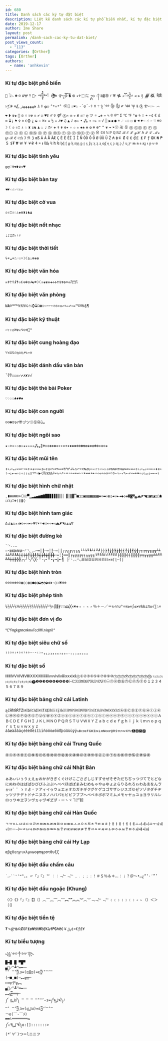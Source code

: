 ```yaml
---
id: 680
title: Danh sách các ký tự đặt biệt
description: Liệt kê danh sách các kí tự phổ biến nhất, kí tự đặc biệt theo các chủ đề
date: 2019-12-17
author: Ime Share
layout: post
permalink: /danh-sach-cac-ky-tu-dat-biet/
post_views_count:
  - "113"
categories: [Orther]
tags: [Orther]
authors:
  - name: 'anhkevin'
---
```

<div id="box-special-char">
  <h3>
    Kí tự đặc biệt phổ biến
  </h3>
  
  <div>
    <code></code> <code>𓅂</code> <code>☻</code> <code>☹</code> <code>۵</code><code>𖤍</code> <code>߹߬</code> <code>⋆͙̈</code> <code>𒀱ꪳ</code> <code>𒋨</code> <code>࿐ཽ༵</code><code>࿋ོ༙</code> <code>�</code> <code>࿌</code> <code>۝</code> <code>♆</code><code>٭</code> <code>㍍</code> <code>ᬊ</code> <code>᭄</code> <code>Ƀ͢Ƀ</code><code>㉺</code> <code>҂</code> <code>𐂡</code> <code>𖣘</code> <code>✰ཽ</code><code>𒅒</code> <code>⫷</code> <code>⫸</code> <code>ཉ</code> <code>𒁂</code><code>𒈒</code> <code>𒈞</code> <code>๖ۣ•҉</code> <code>☬</code> <code>☫</code><code>⎳</code> <code>ههههههز</code> <code>࿄</code> <code>࿈</code> <code>ஓ</code><code>ث</code> <code>°•✮•°</code> <code>ଐ</code> <code></code> <code>♨❤♨</code> <code>-`ღ´-</code><code>⚕</code> <code>☤</code> <code>⚚</code> <code>྅</code> <code>࿓</code><code>࿔</code> <code>༂</code> <code>༃</code> <code>༗</code> <code>༄</code><code>༅</code> <code>༆</code> <code>༉</code> <code>༊</code> <code>࿐</code><code>๛</code> <code>෴</code> <code>❤</code> <code>❥</code> <code>♛</code><code>♚</code> <code>🍾</code> <code>☮</code> <code>✌</code> <code>☏</code><code>☢</code> <code>☠</code> <code>✔</code> <code>☑</code> <code>♥</code><code>❣</code> <code>♂</code> <code>♀</code> <code>⚤</code> <code>Ⓐ</code><code>✍</code> <code>✉</code> <code>☣</code> <code>✘</code> <code>☒</code><code>♡</code> <code>ღ</code> <code>ツ</code> <code>☼</code> <code>☁</code><code>❅</code> <code>♒</code> <code>✎</code> <code>©</code> <code>®</code><code>™</code> <code>Σ</code> <code>℃</code> <code>℉</code> <code>°</code><code>✿</code> <code>ϟ</code> <code>☃</code> <code>☂</code> <code>✄</code><code>¢</code> <code>€</code> <code>£</code> <code>∞</code> <code>⌛</code><code>¡</code> <code>⚑</code> <code>✞</code> <code>✡</code> <code>☪</code><code>⌚</code> <code>¿</code> <code>☯</code> <code>➳</code> <code>⌘</code><code>✈</code> <code>★</code> <code>½</code> <code>✯</code> <code>☭</code><code>▼</code> <code>♫</code> <code>▲</code> <code>♪</code> <code>✪</code><code>✫</code> <code>•</code> <code>⁂</code> <code>↑</code> <code>→</code><code>↓</code> <code>⇝</code> <code>√</code> <code>░</code> <code>▶</code><code>◀</code> <code>●</code> <code>☀</code> <code>☄</code> <code>☆</code><code>☉</code> <code>☐</code> <code>☎</code> <code>☚</code> <code>☛</code><code>☜</code> <code>☝</code> <code>☞</code> <code>☟</code> <code>☸</code><code>☺</code> <code>☽</code> <code>☾</code> <code>♔</code> <code>♕</code><code>♖</code> <code>♗</code> <code>♘</code> <code>♜</code> <code>♝</code><code>♞</code> <code>♟</code> <code>♨</code> <code>♩</code> <code>♬</code><code>✓</code> <code>✚</code> <code>✝</code> <code>✟</code> <code>✠</code><code>✦</code> <code>✧</code> <code>✩</code> <code>✮</code> <code>✹</code><code>❀</code> <code>❁</code> <code>❂</code> <code>❄</code> <code>❆</code><code>❝</code> <code>❞</code> <code>❦</code> <code>❧</code> <code>➤</code><code>㋡</code> <code>卍</code> <code>웃</code> <code>Ⓑ</code> <code>Ⓒ</code><code>Ⓓ</code> <code>Ⓔ</code> <code>Ⓕ</code> <code>Ⓖ</code> <code>Ⓗ</code><code>Ⓘ</code> <code>Ⓙ</code> <code>Ⓚ</code> <code>Ⓛ</code> <code>Ⓜ</code><code>Ⓝ</code> <code>Ⓞ</code> <code>Ⓟ</code> <code>Ⓠ</code> <code>Ⓡ</code><code>Ⓢ</code> <code>Ⓣ</code> <code>Ⓤ</code> <code>Ⓥ</code> <code>Ⓦ</code><code>Ⓧ</code> <code>Ⓨ</code> <code>Ⓩ</code> <code>유</code> <code>ℂ</code><code>ℍ</code> <code>ℕ</code> <code>ℙ</code> <code>ℚ</code> <code>ℝ</code><code>ℤ</code> <code>ℬ</code> <code>ℰ</code> <code>ℱ</code> <code>ℊ</code><code>ℋ</code> <code>ℎ</code> <code>ℐ</code> <code>ℒ</code> <code>ℳ</code><code>ℴ</code> <code>℘</code> <code>ℛ</code> <code>ℭ</code> <code>℮</code><code>ℌ</code> <code>ℑ</code> <code>ℜ</code> <code>ℨ</code> <code>α</code><code>ß</code> <code>Á</code> <code>À</code> <code>Å</code> <code>Ä</code><code>Æ</code> <code>Ç</code> <code>É</code> <code>È</code> <code>Ê</code><code>Í</code> <code>Ì</code> <code>Î</code> <code>Ñ</code> <code>Ó</code><code>Ò</code> <code>Ô</code> <code>Ö</code> <code>Ø</code> <code>Ú</code><code>Ù</code> <code>Ü</code> <code>Ž</code> <code>₳</code> <code>฿</code><code>￠</code> <code>₡</code> <code>₢</code> <code>₵</code> <code>₫</code><code>￡</code> <code>₤</code> <code>₣</code> <code>ƒ</code> <code>₲</code><code>₭</code> <code>₦</code> <code>₱</code> <code>＄</code> <code>$</code><code>₮</code> <code>₩</code> <code>￦</code> <code>¥</code> <code>￥</code><code>₴</code> <code>₰</code> <code>¤</code> <code>៛</code> <code>₪</code><code>₯</code> <code>₠</code> <code>₧</code> <code>₨</code> <code>ᶀ</code><code>ᶁ</code> <code>ᶂ</code> <code>ᶃ</code> <code>ᶄ</code> <code>ᶆ</code><code>ᶇ</code> <code>ᶈ</code> <code>ᶉ</code> <code>ᶊ</code> <code>ᶋ</code><code>ᶌ</code> <code>ᶍ</code> <code>ᶎ</code> <code>ᶏ</code> <code>ᶐ</code><code>ᶑ</code> <code>ᶒ</code> <code>ᶓ</code> <code>ᶔ</code> <code>ᶕ</code><code>ᶖ</code> <code>ᶗ</code> <code>ᶘ</code> <code>ᶙ</code> <code>ᶚ</code><code>ᶸ</code> <code>ᵯ</code> <code>ᵰ</code> <code>ᵴ</code> <code>ᵶ</code><code>ᵹ</code> <code>ᵼ</code> <code>ᵽ</code> <code>ᵾ</code> <code>ᵿ</code>
  </div>
  
  <h3>
    Kí tự đặc biệt tình yêu
  </h3>
  
  <div>
    <code>დ</code><code>ღ</code><code>♡</code><code>❣</code><code>❤</code><code>❥</code><code>❦</code><code>❧</code><code>♥</code>
  </div>
  
  <h3>
    Kí tự đặc biệt bàn tay
  </h3>
  
  <div>
    <code>☚</code><code>☛</code><code>☜</code><code>☝</code><code>☞</code><code>☟</code><code>✌</code><code>✍</code>
  </div>
  
  <h3>
    Kí tự đặc biệt cờ vua
  </h3>
  
  <div>
    <code>♔</code><code>♕</code><code>♖</code><code>♗</code><code>♘</code><code>♙</code><code>♚</code><code>♛</code><code>♜</code><code>♝</code><code>♞</code><code>♟</code>
  </div>
  
  <h3>
    Kí tự đặc biệt nốt nhạc
  </h3>
  
  <div>
    <code>♩</code><code>♪</code><code>♫</code><code>♬</code><code>♭</code><code>♮</code><code>♯</code>
  </div>
  
  <h3>
    Kí tự đặc biệt thời tiết
  </h3>
  
  <div>
    <code>ϟ</code><code>☀</code><code>☁</code><code>☂</code><code>☃</code><code>☄</code><code>☉</code><code>☼</code><code>☽</code><code>☾</code><code>♁</code><code>♨</code><code>❄</code><code>❅</code><code>❆</code>
  </div>
  
  <h3>
    Kí tự đặc biệt văn hóa
  </h3>
  
  <div>
    <code>☠</code><code>☤</code><code>☥</code><code>☦</code><code>☧</code><code>☨</code><code>☩</code><code>☪</code><code>☫</code><code>☬</code><code>☮</code><code>☭</code><code>☯</code><code>☸</code><code>☽</code><code>☾</code><code>♕</code><code>♚</code><code>♛</code><code>✙</code><code>✚</code><code>✛</code><code>✜</code><code>✝</code><code>✞</code><code>✟</code><code>✠</code><code>✡</code><code>✢</code><code>卍</code><code>卐</code>
  </div>
  
  <h3>
    Kí tự đặc biệt văn phòng
  </h3>
  
  <div>
    <code>‱</code><code>№</code><code>℗</code><code>℠</code><code>℡</code><code>℀</code><code>℁</code><code>℅</code><code>℆</code><code>⅍</code><code>⌚</code><code>⌛</code><code>☊</code><code>☎</code><code>☏</code><code>✁</code><code>✂</code><code>✃</code><code>✄</code><code>✆</code><code>✇</code><code>✈</code><code>✉</code><code>✍</code><code>✎</code><code>✏</code><code>✐</code><code>✑</code><code>✒</code><code>™</code><code>©</code><code>®</code><code>‰</code><code>§</code><code>¶</code>
  </div>
  
  <h3>
    Kí tự đặc biệt kỹ thuật
  </h3>
  
  <div>
    <code>⏎</code><code>⇧</code><code>⇪</code><code>⌂</code><code>⌘</code><code>☢</code><code>☣</code><code>⌥</code><code>⎋</code><code>⌫</code><code></code><code>ᴴ</code>
  </div>
  
  <h3>
    Kí tự đặc biệt cung hoàng đạo
  </h3>
  
  <div>
    <code>♈</code><code>♉</code><code>♊</code><code>♋</code><code>♌</code><code>♍</code><code>♎</code><code>♏</code><code>♐</code><code>♑</code><code>♒</code><code>♓</code>
  </div>
  
  <h3>
    Kí tự đặc biệt dánh dấu văn bản
  </h3>
  
  <div>
    <code>ˇ</code><code>∛</code><code>∜</code><code>☐</code><code>☑</code><code>☒</code><code>✓</code><code>✔</code><code>✗</code><code>✘</code><code>∨</code><code>√</code>
  </div>
  
  <h3>
    Kí tự đặc biệt thẻ bài Poker
  </h3>
  
  <div>
    <code>♡</code><code>♢</code><code>♤</code><code>♧</code><code>♣</code><code>♦</code><code>♥</code><code>♠</code>
  </div>
  
  <h3>
    Kí tự đặc biệt con người
  </h3>
  
  <div>
    <code>☹</code><code>☺</code><code>☻</code><code>☿</code><code>♀</code><code>♂</code><code>〠</code><code>ヅ</code><code>ツ</code><code>㋡</code><code>웃</code><code>유</code><code>ü</code><code>ت</code>
  </div>
  
  <h3>
    Kí tự đặc biệt ngôi sao
  </h3>
  
  <div>
    <code>★</code><code>☆</code><code>✡</code><code>✦</code><code>✧</code><code>✩</code><code>✪</code><code>✫</code><code>✬</code><code>✭</code><code>✮</code><code>✯</code><code>✰</code><code>⁂</code><code>⁎</code><code>⁑</code><code>☸</code><code>✢</code><code>✣</code><code>✤</code><code>✥</code><code>✱</code><code>✲</code><code>✳</code><code>✴</code><code>✵</code><code>✶</code><code>✷</code><code>✸</code><code>✹</code><code>✺</code><code>✻</code><code>✼</code><code>✽</code><code>✾</code><code>✿</code><code>❀</code><code>❁</code><code>❂</code><code>❃</code><code>❇</code><code>❈</code><code>❉</code><code>❊</code><code>❋</code>
  </div>
  
  <h3>
    Kí tự đặc biệt mũi tên
  </h3>
  
  <div>
    <code>↕</code><code>↖</code><code>↗</code><code>↘</code><code>↙</code><code>↚</code><code>↛</code><code>↜</code><code>↝</code><code>↞</code><code>↟</code><code>↠</code><code>↡</code><code>↢</code><code>↣</code><code>↤</code><code>↥</code><code>↦</code><code>↧</code><code>↨</code><code>↩</code><code>↪</code><code>↫</code><code>↬</code><code>↭</code><code>↮</code><code>↯</code><code>↰</code><code>↱</code><code>↲</code><code>↳</code><code>↴</code><code>↶</code><code>↷</code><code>↸</code><code>↹</code><code>↺</code><code>↻</code><code>↼</code><code>↽</code><code>↾</code><code>↿</code><code>⇀</code><code>⇁</code><code>⇂</code><code>⇃</code><code>⇄</code><code>⇅</code><code>⇆</code><code>⇇</code><code>⇈</code><code>⇉</code><code>⇊</code><code>⇋</code><code>⇌</code><code>⇍</code><code>⇎</code><code>⇏</code><code>⇕</code><code>⇖</code><code>⇗</code><code>⇘</code><code>⇙</code><code>⇚</code><code>⇛</code><code>⇜</code><code>⇝</code><code>⇞</code><code>⇟</code><code>⇠</code><code>⇡</code><code>⇢</code><code>⇣</code><code>⇤</code><code>⇥</code><code>⇦</code><code>⇧</code><code>⇨</code><code>⇩</code><code>⇪</code><code>⌅</code><code>⌆</code><code>⌤</code><code>⏎</code><code>▶</code><code>☇</code><code>☈</code><code>☊</code><code>☋</code><code>☌</code><code>☍</code><code>➔</code><code>➘</code><code>➙</code><code>➚</code><code>➛</code><code>➜</code><code>➝</code><code>➞</code><code>➟</code><code>➠</code><code>➡</code><code>➢</code><code>➣</code><code>➤</code><code>➥</code><code>➦</code><code>➧</code><code>➨</code><code>➩</code><code>➪</code><code>➫</code><code>➬</code><code>➭</code><code>➮</code><code>➯</code><code>➱</code><code>➲</code><code>➳</code><code>➴</code><code>➵</code><code>➶</code><code>➷</code><code>➸</code><code>➹</code><code>➺</code><code>➻</code><code>➼</code><code>➽</code><code>➾</code><code>⤴</code><code>⤵</code><code>↵</code><code>↓</code><code>↔</code><code>←</code><code>→</code><code>↑</code>
  </div>
  
  <h3>
    Kí tự đặc biệt hình chữ nhật
  </h3>
  
  <div>
    <code>ˍ</code><code>∎</code><code>⊞</code><code>⊟</code><code>⊠</code><code>⊡</code><code>⋄</code><code>⎔</code><code>⎚</code><code>▀</code><code>▁</code><code>▂</code><code>▃</code><code>▄</code><code>▅</code><code>▆</code><code>▇</code><code>█</code><code>▉</code><code>▊</code><code>▋</code><code>▋</code><code>▌</code><code>▍</code><code>▎</code><code>▏</code><code>▐</code><code>░</code><code>▒</code><code>▓</code><code>▔</code><code>■</code><code>□</code><code>▢</code><code>▣</code><code>▤</code><code>▥</code><code>▦</code><code>▧</code><code>▨</code><code>▩</code><code>▪</code><code>▫</code><code>▬</code><code>▭</code><code>▮</code><code>▯</code><code>▰</code><code>▱</code><code>►</code><code>◄</code><code>◆</code><code>◇</code><code>◈</code><code>◘</code><code>◙</code><code>◚</code><code>◛</code><code>◢</code><code>◣</code><code>◤</code><code>◥</code><code>◧</code><code>◨</code><code>◩</code><code>◪</code><code>◫</code><code>☖</code><code>☗</code><code>❏</code><code>❐</code><code>❑</code><code>❒</code><code>❖</code><code>❘</code><code>❙</code><code>❚</code><code>◊</code>
  </div>
  
  <h3>
    Kí tự đặc biệt hình tam giác
  </h3>
  
  <div>
    <code>∆</code><code>⊿</code><code>▲</code><code>△</code><code>▴</code><code>▵</code><code>▶</code><code>▷</code><code>▸</code><code>▹</code><code>►</code><code>▻</code><code>▼</code><code>▽</code><code>▾</code><code>▿</code><code>◀</code><code>◁</code><code>◂</code><code>◃</code><code>◄</code><code>◅</code><code>◢</code><code>◣</code><code>◤</code><code>◥</code><code>◬</code><code>◭</code><code>◮</code><code>∇</code>
  </div>
  
  <h3>
    Kí tự đặc biệt đường kẻ
  </h3>
  
  <div>
    <code>`</code><code>ˊ</code><code>ᐟ</code><code>‐</code><code>‑</code><code>‒</code><code>―</code><code>⁃</code><code>≣</code><code>⋐</code><code>⋑</code><code>⋒</code><code>⋓</code><code>⌒</code><code>⌜</code><code>⌝</code><code>⌞</code><code>⌟</code><code>⎯</code><code>─</code><code>━</code><code>│</code><code>┃</code><code>┄</code><code>┅</code><code>┆</code><code>┇</code><code>┈</code><code>┉</code><code>┊</code><code>┋</code><code>┌</code><code>┍</code><code>┎</code><code>┏</code><code>┐</code><code>┑</code><code>┒</code><code>┓</code><code>└</code><code>└</code><code>┕</code><code>┖</code><code>┗</code><code>┘</code><code>┙</code><code>┚</code><code>┛</code><code>├</code><code>├</code><code>┝</code><code>┞</code><code>┟</code><code>┠</code><code>┡</code><code>┢</code><code>┣</code><code>┤</code><code>┥</code><code>┦</code><code>┧</code><code>┨</code><code>┩</code><code>┪</code><code>┫</code><code>┬</code><code>┭</code><code>┮</code><code>┯</code><code>┰</code><code>┱</code><code>┲</code><code>┳</code><code>┴</code><code>┵</code><code>┶</code><code>┷</code><code>┸</code><code>┹</code><code>┺</code><code>┻</code><code>┼</code><code>┽</code><code>┾</code><code>┿</code><code>╀</code><code>╁</code><code>╂</code><code>╃</code><code>╄</code><code>╅</code><code>╆</code><code>╇</code><code>╈</code><code>╉</code><code>╊</code><code>╋</code><code>╌</code><code>╍</code><code>╎</code><code>╏</code><code>═</code><code>═</code><code>║</code><code>╒</code><code>╓</code><code>╔</code><code>╔</code><code>╔</code><code>╕</code><code>╕</code><code>╖</code><code>╖</code><code>╗</code><code>╗</code><code>╘</code><code>╙</code><code>╚</code><code>╚</code><code>╛</code><code>╛</code><code>╜</code><code>╜</code><code>╝</code><code>╝</code><code>╞</code><code>╟</code><code>╟</code><code>╠</code><code>╡</code><code>╡</code><code>╢</code><code>╢</code><code>╣</code><code>╣</code><code>╤</code><code>╤</code><code>╥</code><code>╥</code><code>╦</code><code>╦</code><code>╧</code><code>╧</code><code>╨</code><code>╨</code><code>╩</code><code>╩</code><code>╪</code><code>╪</code><code>╫</code><code>╬</code><code>╬</code><code>╭</code><code>╮</code><code>╯</code><code>╰</code><code>╱</code><code>╲</code><code>╳</code><code>╴</code><code>╵</code><code>╶</code><code>╷</code><code>╸</code><code>╹</code><code>╺</code><code>╻</code><code>╼</code><code>╽</code><code>╾</code><code>╿</code><code>▏</code><code>▕</code><code>◜</code><code>◝</code><code>◞</code><code>◟</code><code>◠</code><code>◡</code><code>☰</code><code>☱</code><code>☲</code><code>☳</code><code>☴</code><code>☵</code><code>☶</code><code>☷</code><code>✕</code><code>≡</code><code>⌈</code><code>⌊</code><code>—</code><code>⌉</code><code>⌋</code>
  </div>
  
  <h3>
    Kí tự đặc biệt hình tròn
  </h3>
  
  <div>
    <code>⊖</code><code>⊘</code><code>⊙</code><code>⊚</code><code>⊛</code><code>⊜</code><code>⊝</code><code>◉</code><code>○</code><code>◌</code><code>◍</code><code>◎</code><code>●</code><code>◐</code><code>◑</code><code>◒</code><code>◓</code><code>◔</code><code>◕</code><code>◖</code><code>◗</code><code>◦</code><code>◯</code><code>❍</code><code>⦿</code><code>⊕</code><code>⊗</code>
  </div>
  
  <h3>
    Kí tự đặc biệt phép tính
  </h3>
  
  <div>
    <code>¼</code><code>½</code><code>¾</code><code>⅐</code><code>⅑</code><code>⅒</code><code>⅓</code><code>⅔</code><code>⅕</code><code>⅖</code><code>⅗</code><code>⅘</code><code>⅙</code><code>⅚</code><code>⅛</code><code>⅜</code><code>⅝</code><code>⅞</code><code>⅟</code><code>↉</code><code>∟</code><code>∬</code><code>∭</code><code>∮</code><code>∵</code><code>∷</code><code>≦</code><code>≧</code><code>╳</code><code>✕</code><code>✖</code><code>✚</code><code>﹢</code><code>﹣</code><code>﹤</code><code>﹥</code><code>％</code><code>＋</code><code>－</code><code>／</code><code>＝</code><code>∧</code><code>∠</code><code>∩</code><code>∪</code><code>°</code><code>÷</code><code>≡</code><code>≥</code><code>∞</code><code>∫</code><code>≤</code><code>≠</code><code>∨</code><code>‰</code><code>‱</code><code>⊥</code><code>π</code><code>±</code><code>√</code><code>∑</code><code>∴</code><code>×</code>
  </div>
  
  <h3>
    Kí tự đặc biệt đơn vị đo
  </h3>
  
  <div>
    <code>℃</code><code>℉</code><code>㎎</code><code>㎏</code><code>㎜</code><code>㎝</code><code>㎞</code><code>㎡</code><code>㏄</code><code>㏎</code><code>㏑</code><code>㏒</code><code>㏕</code><code>°</code>
  </div>
  
  <h3>
    Kí tự đặc biệt siêu chữ số
  </h3>
  
  <div>
    <code>¹</code><code>²</code><code>³</code><code>⁰</code><code>ⁱ</code><code>⁴</code><code>⁵</code><code>⁶</code><code>⁷</code><code>⁸</code><code>⁹</code><code>⁺</code><code>⁻</code><code>⁼</code><code>⁽</code><code>⁾</code><code>ⁿ</code><code>₀</code><code>₁</code><code>₂</code><code>₃</code><code>₄</code><code>₅</code><code>₆</code><code>₇</code><code>₈</code><code>₉</code><code>₊</code><code>₋</code><code>₌</code><code>₍</code><code>₎</code><code>ₐ</code><code>ₑ</code><code>ₒ</code><code>ₓ</code><code>ₔ</code>
  </div>
  
  <h3>
    Kí tự đặc biệt số
  </h3>
  
  <div>
    <code>Ⅰ</code><code>Ⅱ</code><code>Ⅲ</code><code>Ⅳ</code><code>Ⅴ</code><code>Ⅵ</code><code>Ⅶ</code><code>Ⅷ</code><code>Ⅸ</code><code>Ⅹ</code><code>Ⅺ</code><code>Ⅻ</code><code>ⅰ</code><code>ⅱ</code><code>ⅲ</code><code>ⅳ</code><code>ⅴ</code><code>ⅵ</code><code>ⅶ</code><code>ⅷ</code><code>ⅸ</code><code>ⅹ</code><code>ⅺ</code><code>ⅻ</code><code>⓪</code><code>①</code><code>②</code><code>③</code><code>④</code><code>⑤</code><code>⑥</code><code>⑦</code><code>⑧</code><code>⑨</code><code>⑩</code><code>⓵</code><code>⓶</code><code>⓷</code><code>⓸</code><code>⓹</code><code>⓺</code><code>⓻</code><code>⓼</code><code>⓽</code><code>⓾</code><code>⑴</code><code>⑵</code><code>⑶</code><code>⑷</code><code>⑸</code><code>⑹</code><code>⑺</code><code>⑻</code><code>⑼</code><code>⑽</code><code>⓿</code><code>❶</code><code>❷</code><code>❸</code><code>❹</code><code>❺</code><code>❻</code><code>❼</code><code>❽</code><code>❾</code><code>❿</code><code>㈠</code><code>㈡</code><code>㈢</code><code>㈣</code><code>㈤</code><code>㈥</code><code>㈦</code><code>㈧</code><code>㈨</code><code>㈩</code><code>㊀</code><code>㊁</code><code>㊂</code><code>㊃</code><code>㊄</code><code>㊅</code><code>㊆</code><code>㊇</code><code>㊈</code><code>㊉</code><code>０</code><code>１</code><code>２</code><code>３</code><code>４</code><code>５</code><code>６</code><code>７</code><code>８</code><code>９</code>
  </div>
  
  <h3>
    Kí tự đặc biệt bảng chữ cái Latinh
  </h3>
  
  <div>
    <code>ą</code><code>č</code><code>Ĥ</code><code>ħ</code><code>Ň</code><code>Ř</code><code>Ť</code><code>Ž</code><code>⒜</code><code>⒝</code><code>⒞</code><code>⒟</code><code>⒠</code><code>⒡</code><code>⒢</code><code>⒣</code><code>⒤</code><code>⒥</code><code>⒦</code><code>⒧</code><code>⒨</code><code>⒩</code><code>⒪</code><code>⒫</code><code>⒬</code><code>⒭</code><code>⒮</code><code>⒯</code><code>⒰</code><code>⒱</code><code>⒲</code><code>⒳</code><code>⒴</code><code>⒵</code><code>Ⓐ</code><code>Ⓑ</code><code>Ⓒ</code><code>Ⓓ</code><code>Ⓔ</code><code>Ⓕ</code><code>Ⓖ</code><code>Ⓗ</code><code>Ⓘ</code><code>Ⓙ</code><code>Ⓚ</code><code>Ⓛ</code><code>Ⓜ</code><code>Ⓝ</code><code>Ⓞ</code><code>Ⓟ</code><code>Ⓠ</code><code>Ⓡ</code><code>Ⓢ</code><code>Ⓣ</code><code>Ⓤ</code><code>Ⓥ</code><code>Ⓦ</code><code>Ⓧ</code><code>Ⓨ</code><code>Ⓩ</code><code>ⓐ</code><code>ⓑ</code><code>ⓒ</code><code>ⓓ</code><code>ⓔ</code><code>ⓕ</code><code>ⓖ</code><code>ⓗ</code><code>ⓘ</code><code>ⓙ</code><code>ⓚ</code><code>ⓛ</code><code>ⓜ</code><code>ⓝ</code><code>ⓞ</code><code>ⓟ</code><code>ⓠ</code><code>ⓡ</code><code>ⓢ</code><code>ⓣ</code><code>ⓤ</code><code>ⓥ</code><code>ⓦ</code><code>ⓧ</code><code>ⓨ</code><code>ⓩ</code><code>Ａ</code><code>Ｂ</code><code>Ｃ</code><code>Ｄ</code><code>Ｅ</code><code>Ｆ</code><code>Ｇ</code><code>Ｈ</code><code>Ｉ</code><code>Ｊ</code><code>Ｋ</code><code>Ｌ</code><code>Ｍ</code><code>Ｎ</code><code>Ｏ</code><code>Ｐ</code><code>Ｑ</code><code>Ｒ</code><code>Ｓ</code><code>Ｔ</code><code>Ｕ</code><code>Ｖ</code><code>Ｗ</code><code>Ｘ</code><code>Ｙ</code><code>Ｚ</code><code>ａ</code><code>ｂ</code><code>ｃ</code><code>ｄ</code><code>ｅ</code><code>ｆ</code><code>ｇ</code><code>ｈ</code><code>ｉ</code><code>ｊ</code><code>ｋ</code><code>ｌ</code><code>ｍ</code><code>ｎ</code><code>ｏ</code><code>ｐ</code><code>ｑ</code><code>ｒ</code><code>ｓ</code><code>ｔ</code><code>ｕ</code><code>ｖ</code><code>ｗ</code><code>ｘ</code><code>ｙ</code><code>ｚ</code><code>á</code><code>â</code><code>æ</code><code>à</code><code>å</code><code>ã</code><code>ä</code><code>ç</code><code>é</code><code>ê</code><code>è</code><code>ð</code><code>ë</code><code>í</code><code>î</code><code>ì</code><code>ï</code><code>ñ</code><code>ó</code><code>ô</code><code>ò</code><code>ø</code><code>õ</code><code>ö</code><code>ß</code><code>þ</code><code>ú</code><code>û</code><code>ù</code><code>ü</code><code>ý</code><code>ÿ</code><code>ᴀ</code><code>ʙ</code><code>ᴄ</code><code>ᴅ</code><code>ᴇ</code><code>ғ</code><code>ɢ</code><code>ʜ</code><code>ɪ</code><code>ᴊ</code><code>ᴋ</code><code>ʟ</code><code>ᴍ</code><code>ɴ</code><code>ᴏ</code><code>ᴏ</code><code>ᴘ</code><code>ǫ</code><code>ʀ</code><code>s</code><code>ᴛ</code><code>ᴜ</code><code>ᴠ</code><code>ᴡ</code><code>x</code><code>ʏ</code><code>ᴢ</code><code>🅰</code><code>🅱</code><code>🅾</code><code>🅿</code>
  </div>
  
  <h3>
    Kí tự đặc biệt bảng chữ cái Trung Quốc
  </h3>
  
  <div>
    <code>㊊</code><code>㊋</code><code>㊌</code><code>㊍</code><code>㊎</code><code>㊏</code><code>㊐</code><code>㊑</code><code>㊒</code><code>㊓</code><code>㊔</code><code>㊕</code><code>㊖</code><code>㊗</code><code>㊘</code><code>㊙</code><code>㊚</code><code>㊛</code><code>㊜</code><code>㊝</code><code>㊞</code><code>㊟</code><code>㊠</code><code>㊡</code><code>㊢</code><code>㊣</code><code>㊤</code><code>㊥</code><code>㊦</code><code>㊧</code><code>㊨</code><code>㊩</code><code>㊪</code><code>㊫</code><code>㊬</code><code>㊭</code><code>㊮</code><code>㊯</code><code>㊰</code>
  </div>
  
  <h3>
    Kí tự đặc biệt bảng chữ cái Nhật Bản
  </h3>
  
  <div>
    <code>ぁ</code><code>あ</code><code>ぃ</code><code>い</code><code>ぅ</code><code>う</code><code>ぇ</code><code>え</code><code>ぉ</code><code>お</code><code>か</code><code>が</code><code>き</code><code>ぎ</code><code>く</code><code>ぐ</code><code>け</code><code>げ</code><code>こ</code><code>ご</code><code>さ</code><code>ざ</code><code>し</code><code>じ</code><code>す</code><code>ず</code><code>せ</code><code>ぜ</code><code>そ</code><code>ぞ</code><code>た</code><code>だ</code><code>ち</code><code>ぢ</code><code>っ</code><code>つ</code><code>づ</code><code>て</code><code>で</code><code>と</code><code>ど</code><code>な</code><code>に</code><code>ぬ</code><code>ね</code><code>の</code><code>は</code><code>ば</code><code>ぱ</code><code>ひ</code><code>び</code><code>ぴ</code><code>ふ</code><code>ぶ</code><code>ぷ</code><code>へ</code><code>べ</code><code>ぺ</code><code>ほ</code><code>ぼ</code><code>ぽ</code><code>ま</code><code>み</code><code>む</code><code>め</code><code>も</code><code>ゃ</code><code>や</code><code>ゅ</code><code>ゆ</code><code>ょ</code><code>よ</code><code>ら</code><code>り</code><code>る</code><code>れ</code><code>ろ</code><code>ゎ</code><code>わ</code><code>ゐ</code><code>ゑ</code><code>を</code><code>ん</code><code>ゔ</code><code>ゕ</code><code>ゖ</code><code>゛</code><code>゜</code><code>ゝ</code><code>ゞ</code><code>ゟ</code><code>゠</code><code>ァ</code><code>ア</code><code>ィ</code><code>イ</code><code>ゥ</code><code>ウ</code><code>ェ</code><code>エ</code><code>ォ</code><code>オ</code><code>カ</code><code>ガ</code><code>キ</code><code>ギ</code><code>ク</code><code>グ</code><code>ケ</code><code>ゲ</code><code>コ</code><code>ゴ</code><code>サ</code><code>ザ</code><code>シ</code><code>ジ</code><code>ス</code><code>ズ</code><code>セ</code><code>ゼ</code><code>ソ</code><code>ゾ</code><code>タ</code><code>ダ</code><code>チ</code><code>ヂ</code><code>ッ</code><code>ツ</code><code>ヅ</code><code>テ</code><code>デ</code><code>ト</code><code>ド</code><code>ナ</code><code>ニ</code><code>ヌ</code><code>ネ</code><code>ノ</code><code>ハ</code><code>バ</code><code>パ</code><code>ヒ</code><code>ビ</code><code>ピ</code><code>フ</code><code>ブ</code><code>プ</code><code>ヘ</code><code>ベ</code><code>ペ</code><code>ホ</code><code>ボ</code><code>ポ</code><code>マ</code><code>ミ</code><code>ム</code><code>メ</code><code>モ</code><code>ャ</code><code>ヤ</code><code>ュ</code><code>ユ</code><code>ョ</code><code>ヨ</code><code>ラ</code><code>リ</code><code>ル</code><code>レ</code><code>ロ</code><code>ヮ</code><code>ワ</code><code>ヰ</code><code>ヱ</code><code>ヲ</code><code>ン</code><code>ヴ</code><code>ヵ</code><code>ヶ</code><code>ヷ</code><code>ヸ</code><code>ヹ</code><code>ヺ</code><code>・</code><code>ー</code><code>ヽ</code><code>ヾ</code><code>ヿ</code><code>㍐</code><code>㍿</code>
  </div>
  
  <h3>
    Kí tự đặc biệt bảng chữ cái Hàn Quốc
  </h3>
  
  <div>
    <code>ㄱ</code><code>ㄲ</code><code>ㄳ</code><code>ㄴ</code><code>ㄵ</code><code>ㄶ</code><code>ㄷ</code><code>ㄸ</code><code>ㄹ</code><code>ㄺ</code><code>ㄻ</code><code>ㄼ</code><code>ㄽ</code><code>ㄾ</code><code>ㄿ</code><code>ㅀ</code><code>ㅁ</code><code>ㅂ</code><code>ㅃ</code><code>ㅄ</code><code>ㅅ</code><code>ㅆ</code><code>ㅇ</code><code>ㅈ</code><code>ㅉ</code><code>ㅊ</code><code>ㅋ</code><code>ㅌ</code><code>ㅍ</code><code>ㅎ</code><code>ㅏ</code><code>ㅐ</code><code>ㅑ</code><code>ㅒ</code><code>ㅓ</code><code>ㅔ</code><code>ㅕ</code><code>ㅖ</code><code>ㅗ</code><code>ㅘ</code><code>ㅙ</code><code>ㅚ</code><code>ㅛ</code><code>ㅜ</code><code>ㅝ</code><code>ㅞ</code><code>ㅟ</code><code>ㅠ</code><code>ㅡ</code><code>ㅢ</code><code>ㅥ</code><code>ㅦ</code><code>ㅧ</code><code>ㅨ</code><code>ㅩ</code><code>ㅪ</code><code>ㅫ</code><code>ㅬ</code><code>ㅭ</code><code>ㅮ</code><code>ㅯ</code><code>ㅰ</code><code>ㅱ</code><code>ㅲ</code><code>ㅳ</code><code>ㅴ</code><code>ㅵ</code><code>ㅶ</code><code>ㅷ</code><code>ㅸ</code><code>ㅹ</code><code>ㅺ</code><code>ㅻ</code><code>ㅼ</code><code>ㅽ</code><code>ㅾ</code><code>ㅿ</code><code>ㆀ</code><code>ㆁ</code><code>ㆂ</code><code>ㆃ</code><code>ㆄ</code><code>ㆅ</code><code>ㆆ</code><code>ㆇ</code><code>ㆈ</code><code>ㆉ</code><code>ㆊ</code>
  </div>
  
  <h3>
    Kí tự đặc biệt bảng chữ cái Hy Lạp
  </h3>
  
  <div>
    <code>α</code><code>β</code><code>χ</code><code>δ</code><code>ε</code><code>η</code><code>γ</code><code>ι</code><code>κ</code><code>λ</code><code>μ</code><code>ν</code><code>ω</code><code>ο</code><code>φ</code><code>π</code><code>ψ</code><code>ρ</code><code>σ</code><code>τ</code><code>θ</code><code>υ</code><code>ξ</code><code>ζ</code>
  </div>
  
  <h3>
    Kí tự đặc biệt dấu chấm câu
  </h3>
  
  <div>
    <code>˙</code><code>‥</code><code>‧</code><code>‵</code><code>‵</code><code>❛</code><code>❜</code><code>❝</code><code>❞</code><code>、</code><code>。</code><code>〃</code><code>「</code><code>」</code><code>『</code><code>』</code><code>〝</code><code>〞</code><code>︰</code><code>︰</code><code>﹁</code><code>﹂</code><code>﹃</code><code>﹄</code><code>﹐</code><code>﹒</code><code>﹔</code><code>﹔</code><code>﹕</code><code>！</code><code>＃</code><code>＄</code><code>％</code><code>＆</code><code>＊</code><code>，</code><code>．</code><code>：</code><code>；</code><code>？</code><code>＠</code><code>～</code><code>•</code><code>…</code><code>¿</code><code>“</code><code>‘</code><code>·</code><code>′</code><code>”</code><code>’</code>
  </div>
  
  <h3>
    Kí tự đặc biệt dấu ngoặc (Khung)
  </h3>
  
  <div>
    <code>〈</code><code>〈</code><code>〉</code><code>《</code><code>》</code><code>「</code><code>」</code><code>『</code><code>』</code><code>【</code><code>】</code><code>〔</code><code>〕</code><code>︵</code><code>︶</code><code>︷</code><code>︸</code><code>︹</code><code>︺</code><code>︻</code><code>︼</code><code>︽</code><code>︽</code><code>︾</code><code>︿</code><code>﹀</code><code>﹁</code><code>﹁</code><code>﹂</code><code>﹃</code><code>﹄</code><code>﹙</code><code>﹙</code><code>﹚</code><code>﹛</code><code>﹜</code><code>﹝</code><code>﹞</code><code>﹤</code><code>﹥</code><code>（</code><code>）</code><code>＜</code><code>＞</code><code>｛</code><code>｛</code><code>｝</code>
  </div>
  
  <h3>
    Kí tự đặc biệt tiền tệ
  </h3>
  
  <div>
    <code>₮</code><code>৲</code><code>৳</code><code>௹</code><code>฿</code><code>៛</code><code>₠</code><code>₡</code><code>₢</code><code>₣</code><code>₤</code><code>₥</code><code>₦</code><code>₧</code><code>₨</code><code>₩</code><code>₪</code><code>₫</code><code>₭</code><code>₯</code><code>₰</code><code>₱</code><code>₲</code><code>₳</code><code>₴</code><code>₵</code><code>￥</code><code>﷼</code><code>¢</code><code>¤</code><code>€</code><code>ƒ</code><code>£</code><code>¥</code>
  </div>
  
  <h3>
    Kí tự biểu tượng
  </h3>
  
  <div>
    <code>꧁༺༒༻꧂</code><br /> <code>█▬█ █ ▀█▀</code><br /> <code>▄︻̷̿┻̿═━一</code><br /> <code>̿’ ̿’\̵͇̿̿\з=(ಥДಥ)=ε/̵͇̿̿/’̿’̿</code><br /> <code>(⌐■_■)–︻╦╤─</code><br /> <code>╾━╤デ╦︻</code><br /> <code>▄︻̷̿┻̿═━一</code><br /> <code>︻╦̵̵͇̿̿̿̿══╤─</code><br /> <code>༼ ಠل͟ಠ༽ ̿ ̿ ̿ ̿’̿’̵з=༼ຈل͜ຈ༽ﾉ</code><br /> <code>̿’ ̿’\̵͇̿̿\з=(ಡل͟ಡ)=ε/̵͇̿̿/’̿’̿</code><br /> <code>￢o(￣-￣ﾒ)</code><br /> <code>▬▬ι═══════ﺤ</code><br /> <code>༼ง ͠ຈ ͟ل͜ ͠ຈ༽o:[]:::::::></code><br /> <code>(*ﾟ∀ﾟ)つ＝lニニフ</code>
  </div>
  
  <div class="clearfix">
  </div>
</div>